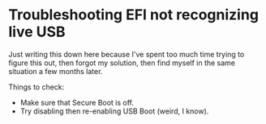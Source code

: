 # Troubleshooting EFI not recognizing live USB

Just writing this down here because I've spent too much time trying to figure this out, then forgot my solution, then find myself in the same situation a few months later.

Things to check:
* Make sure that Secure Boot is off.
* Try disabling then re-enabling USB Boot (weird, I know).
